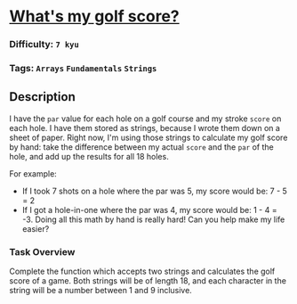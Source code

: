 # [What's my golf score?](https://www.codewars.com/kata/59f7a0a77eb74bf96b00006a)

### Difficulty: `7 kyu`

### Tags: `Arrays` `Fundamentals` `Strings`

## Description

I have the `par` value for each hole on a golf course and my stroke `score` on each hole. I have them stored as strings, because I wrote them down on a sheet of paper. Right now, I'm using those strings to calculate my golf score by hand: take the difference between my actual `score` and the `par` of the hole, and add up the results for all 18 holes.

For example:

- If I took 7 shots on a hole where the par was 5, my score would be: 7 - 5 = 2
- If I got a hole-in-one where the par was 4, my score would be: 1 - 4 = -3.
Doing all this math by hand is really hard! Can you help make my life easier?

### Task Overview
Complete the function which accepts two strings and calculates the golf score of a game. Both strings will be of length 18, and each character in the string will be a number between 1 and 9 inclusive.

